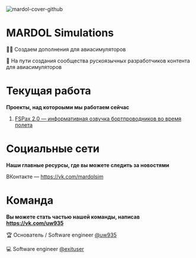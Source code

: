 ![mardol-cover-github](https://github.com/mardolsimulations/.github/assets/74175088/1ed35d42-a731-4696-b7eb-c38e00131781)

# MARDOL Simulations
🙋‍♀️ Создаем дополнения для авиасимуляторов

🚀 На пути создания сообщества рускоязычных разработчиков контента для авиасимуляторов

# Текущая работа
**Проекты, над котороыми мы работаем сейчас**

1. [FSPax 2.0 — информативная озвучка бортпроводников во время полета](https://github.com/orgs/mardolsimulations/projects/1)

# Социальные сети
**Наши главные ресурсы, где вы можете следить за новостями**

ВКонтакте — https://vk.com/mardolsim

# Команда
**Вы можете стать частью нашей команды, написав https://vk.com/uw935**

🏆 Основатель / Software engineer [@uw935](https://github.com/uw935/)

💻 Software engineer [@exituser](https://github.com/exituser)

